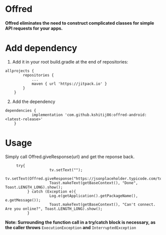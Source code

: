 # Offred

#### Offred eliminates the need to construct complicated classes for simple API requests for your apps. 

# Add dependency

1. Add it in your root build.gradle at the end of repositories:
```
allprojects {
		repositories {
			...
			maven { url 'https://jitpack.io' }
		}
	}
```

2. Add the dependency
```
dependencies {
	        implementation 'com.github.kshitij86:offred-android:<latest-release>'
	}
```


# Usage

Simply call Offred.giveResponse(url) and get the reponse back.
```
	 try{
                    tv.setText("");
                    tv.setText(Offred.giveResponse("https://jsonplaceholder.typicode.com/todos/1"));
                    Toast.makeText(getBaseContext(), "Done", Toast.LENGTH_LONG).show();
          } catch (Exception e){
                    Log.e(getApplication().getPackageName(), e.getMessage());
                    Toast.makeText(getBaseContext(), "Can't connect. Are you online?", Toast.LENGTH_LONG).show();
          }
```

**Note: Surrounding the function call in a try/catch block is necessary, as the caller throws** ```ExecutionException``` **and** ```InterruptedException``` 


